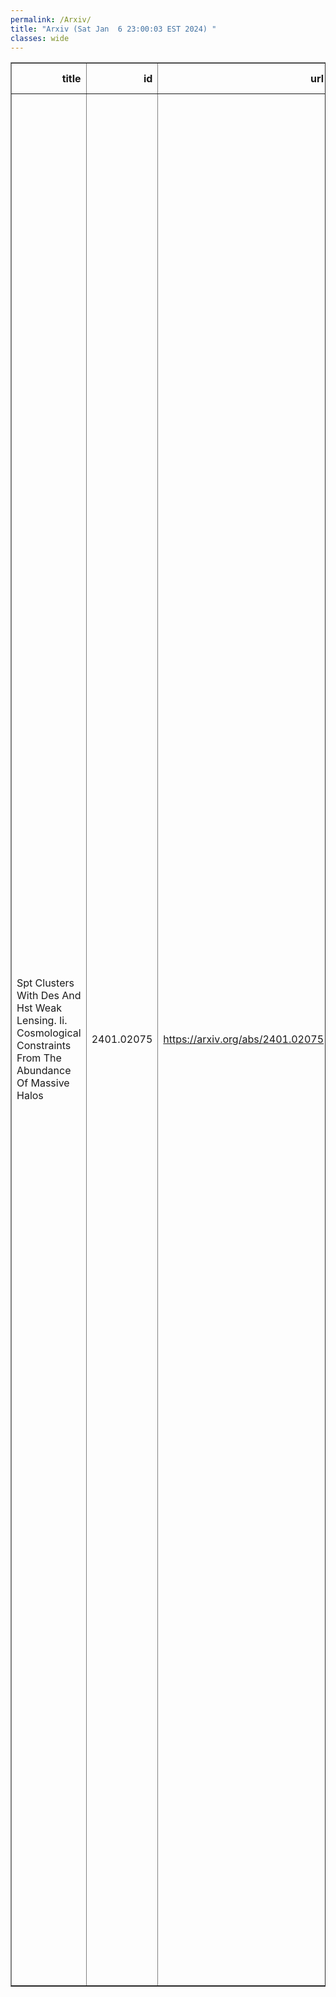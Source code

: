 ```yaml
---
permalink: /Arxiv/
title: "Arxiv (Sat Jan  6 23:00:03 EST 2024) "
classes: wide
---
```

<table border="1" class="dataframe">
  <thead>
    <tr style="text-align: right;">
      <th>title</th>
      <th>id</th>
      <th>url</th>
      <th>authors</th>
      <th>Local Authors</th>
    </tr>
  </thead>
  <tbody>
    <tr>
      <td>Spt Clusters With Des And Hst Weak Lensing. Ii. Cosmological Constraints   From The Abundance Of Massive Halos</td>
      <td>2401.02075</td>
      <td><a href="https://arxiv.org/abs/2401.02075" target="_blank">https://arxiv.org/abs/2401.02075</a></td>
      <td>S. Bocquet, S. Grandis, L. E. Bleem, M. Klein, J. J. Mohr, T. Schrabback, T. M. C. Abbott, P. A. R. Ade, M. Aguena, A. Alarcon, S. Allam, S. W. Allen, O. Alves, A. Amon, A. J. Anderson, J. Annis, B. Ansarinejad, J. E. Austermann, S. Avila, D. Bacon, M. Bayliss, J. A. Beall, K. Bechtol, M. R. Becker, A. N. Bender, B. A. Benson, G. M. Bernstein, S. Bhargava, F. Bianchini, M. Brodwin, D. Brooks, L. Bryant, A. Campos, R. E. A. Canning, J. E. Carlstrom, A. Carnero Rosell, M. Carrasco Kind, J. Carretero, F. J. Castander, R. Cawthon, C. L. Chang, C. Chang, P. Chaubal, R. Chen, H. C. Chiang, A. Choi, T-L. Chou, R. Citron, C. Corbett Moran, J. Cordero, M. Costanzi, T. M. Crawford, A. T. Crites, L. N. Da Costa, M. E. S. Pereira, C. Davis, T. M. Davis, J. Derose, S. Desai, T. De Haan, H. T. Diehl, M. A. Dobbs, S. Dodelson, C. Doux, A. Drlica-Wagner, K. Eckert, J. Elvin-Poole, S. Everett, W. Everett, I. Ferrero, A. Ferté, A. M. Flores, J. Frieman, J. Gallicchio, J. García-Bellido, M. Gatti, E. M. George, G. Giannini, M. D. Gladders, D. Gruen, R. A. Gruendl, N. Gupta, G. Gutierrez, N. W. Halverson, I. Harrison, W. G. Hartley, K. Herner, S. R. Hinton, G. P. Holder, D. L. Hollowood, W. L. Holzapfel, K. Honscheid, J. D. Hrubes, N. Huang, J. Hubmayr, E. M. Huff, D. Huterer, K. D. Irwin, D. J. James, M. Jarvis, G. Khullar, K. Kim, L. Knox, R. Kraft, E. Krause, K. Kuehn, N. Kuropatkin, F. Kéruzoré, O. Lahav, A. T. Lee, P. -F. Leget, D. Li, H. Lin, A. Lowitz, N. Maccrann, G. Mahler, A. Mantz, J. L. Marshall, J. Mccullough, M. Mcdonald, J. J. Mcmahon, J. Mena-Fernández, F. Menanteau, S. S. Meyer, R. Miquel, J. Montgomery, J. Myles, T. Natoli, A. Navarro-Alsina, J. P. Nibarger, G. I. Noble, V. Novosad, R. L. C. Ogando, Y. Omori, S. Padin, S. Pandey, P. Paschos, S. Patil, A. Pieres, A. A. Plazas Malagón, A. Porredon, J. Prat, C. Pryke, M. Raveri, C. L. Reichardt, J. Roberson, R. P. Rollins, C. Romero, A. Roodman, J. E. Ruhl, E. S. Rykoff, B. R. Saliwanchik, L. Salvati, C. Sánchez, E. Sanchez, D. Sanchez Cid, A. Saro, K. K. Schaffer, L. F. Secco, I. Sevilla-Noarbe, K. Sharon, E. Sheldon, T. Shin, C. Sievers, G. Smecher, M. Smith, T. Somboonpanyakul, M. Sommer, B. Stalder, A. A. Stark, J. Stephen, V. Strazzullo, E. Suchyta, G. Tarle, C. To, M. A. Troxel, C. Tucker, I. Tutusaus, T. N. Varga, T. Veach, J. D. Vieira, A. Vikhlinin, A. Von Der Linden, G. Wang, N. Weaverdyck, J. Weller, N. Whitehorn, W. L. K. Wu, B. Yanny, V. Yefremenko, B. Yin, M. Young, J. A. Zebrowski, Y. Zhang, H. Zohren, J. Zuntz</td>
      <td>Chun-Hao To, Klaus Honscheid</td>
    </tr>
  </tbody>
</table>
